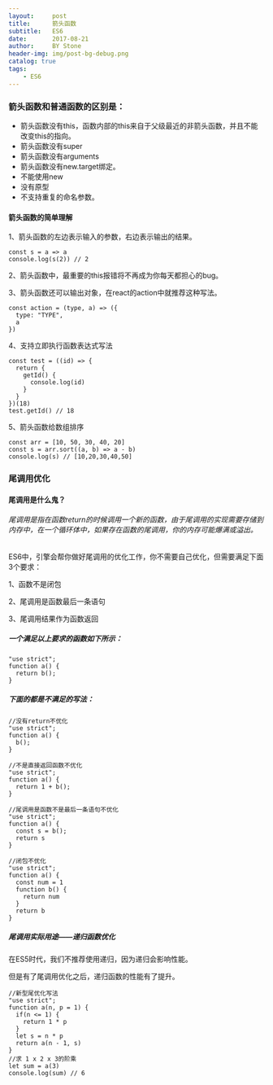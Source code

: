 ```yaml
---
layout:     post
title:      箭头函数
subtitle:   ES6
date:       2017-08-21
author:     BY Stone
header-img: img/post-bg-debug.png
catalog: true
tags:
    - ES6
---
```


### 箭头函数和普通函数的区别是：

- 箭头函数没有this，函数内部的this来自于父级最近的非箭头函数，并且不能改变this的指向。
- 箭头函数没有super
- 箭头函数没有arguments
- 箭头函数没有new.target绑定。
- 不能使用new
- 没有原型
- 不支持重复的命名参数。

#### 箭头函数的简单理解
1、箭头函数的左边表示输入的参数，右边表示输出的结果。

```
const s = a => a
console.log(s(2)) // 2
```

2、箭头函数中，最重要的this报错将不再成为你每天都担心的bug。

3、箭头函数还可以输出对象，在react的action中就推荐这种写法。


```
const action = (type, a) => ({
  type: "TYPE",
  a
})
```

4、支持立即执行函数表达式写法

```
const test = ((id) => {
  return {
    getId() {
      console.log(id)
    }
  }
})(18)
test.getId() // 18
```
5、箭头函数给数组排序

```
const arr = [10, 50, 30, 40, 20]
const s = arr.sort((a, b) => a - b)
console.log(s) // [10,20,30,40,50]
```

### 尾调用优化
#### 尾调用是什么鬼？

######  尾调用是指在函数return的时候调用一个新的函数，由于尾调用的实现需要存储到内存中，在一个循环体中，如果存在函数的尾调用，你的内存可能爆满或溢出。

ES6中，引擎会帮你做好尾调用的优化工作，你不需要自己优化，但需要满足下面3个要求：

1、函数不是闭包

2、尾调用是函数最后一条语句

3、尾调用结果作为函数返回

##### 一个满足以上要求的函数如下所示：

```
"use strict";   
function a() {
  return b();
}
```
##### 下面的都是不满足的写法：


```
//没有return不优化
"use strict";
function a() {
  b();
}

//不是直接返回函数不优化
"use strict";
function a() {
  return 1 + b();
}

//尾调用是函数不是最后一条语句不优化
"use strict";
function a() {
  const s = b();
  return s
}

//闭包不优化
"use strict";
function a() {
  const num = 1
  function b() {
    return num
  }
  return b
}
```
##### 尾调用实际用途——递归函数优化

在ES5时代，我们不推荐使用递归，因为递归会影响性能。

但是有了尾调用优化之后，递归函数的性能有了提升。

```
//新型尾优化写法
"use strict";  
function a(n, p = 1) {
  if(n <= 1) {
    return 1 * p
  }
  let s = n * p
  return a(n - 1, s)
}
//求 1 x 2 x 3的阶乘
let sum = a(3)
console.log(sum) // 6
```


 
